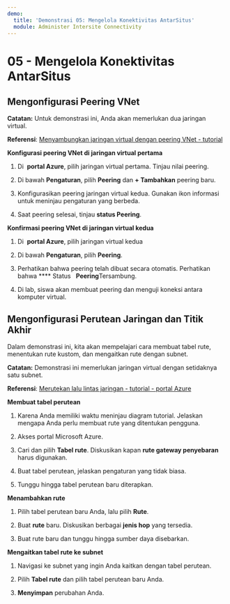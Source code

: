 ```yaml
---
demo:
  title: 'Demonstrasi 05: Mengelola Konektivitas AntarSitus'
  module: Administer Intersite Connectivity
---
```


# 05 - Mengelola Konektivitas AntarSitus

## Mengonfigurasi Peering VNet

**Catatan:** Untuk demonstrasi ini, Anda akan memerlukan dua jaringan virtual.

**Referensi**: [Menyambungkan jaringan virtual dengan peering VNet - tutorial](https://docs.microsoft.com/azure/virtual-network/tutorial-connect-virtual-networks-portal)

**Konfigurasi peering VNet di jaringan virtual pertama**

1. Di  **portal Azure**, pilih jaringan virtual pertama. Tinjau nilai peering. 

1. Di bawah **Pengaturan**, pilih **Peering** dan **+ Tambahkan** peering baru.

1. Konfigurasikan peering jaringan virtual kedua. Gunakan ikon informasi untuk meninjau pengaturan yang berbeda. 

1. Saat peering selesai, tinjau **status Peering**. 

**Konfirmasi peering VNet di jaringan virtual kedua**

1. Di  **portal Azure**, pilih jaringan virtual kedua

1. Di bawah **Pengaturan**, pilih **Peering**.

1. Perhatikan bahwa peering telah dibuat secara otomatis.  Perhatikan bahwa **** Status   **Peering**Tersambung.

1. Di lab, siswa akan membuat peering dan menguji koneksi antara komputer virtual. 

## Mengonfigurasi Perutean Jaringan dan Titik Akhir

Dalam demonstrasi ini, kita akan mempelajari cara membuat tabel rute, menentukan rute kustom, dan mengaitkan rute dengan subnet.

**Catatan:** Demonstrasi ini memerlukan jaringan virtual dengan setidaknya satu subnet.

**Referensi**: [Merutekan lalu lintas jaringan - tutorial - portal Azure](https://learn.microsoft.com/azure/virtual-network/tutorial-create-route-table-portal#create-a-route-table)

**Membuat tabel perutean**

1. Karena Anda memiliki waktu meninjau diagram tutorial. Jelaskan mengapa Anda perlu membuat rute yang ditentukan pengguna. 

1. Akses portal Microsoft Azure.

1. Cari dan pilih **Tabel rute**. Diskusikan kapan **rute gateway penyebaran** harus digunakan. 

1. Buat tabel perutean, jelaskan pengaturan yang tidak biasa. 

1. Tunggu hingga tabel perutean baru diterapkan.

**Menambahkan rute**

1.  Pilih tabel perutean baru Anda, lalu pilih **Rute**.

1.  Buat **rute** baru. Diskusikan berbagai **jenis hop** yang tersedia. 

1.  Buat rute baru dan tunggu hingga sumber daya disebarkan.
 
**Mengaitkan tabel rute ke subnet**

1.  Navigasi ke subnet yang ingin Anda kaitkan dengan tabel perutean.

1.  Pilih **Tabel rute** dan pilih tabel perutean baru Anda. 

1.  **Menyimpan** perubahan Anda.

